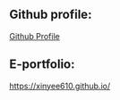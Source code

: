 ## Github profile: 
[Github Profile](https://github.com/Xinyee610)
## E-portfolio: 
https://xinyee610.github.io/

